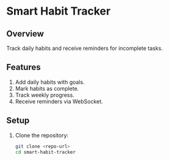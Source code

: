 # Smart Habit Tracker

## Overview
Track daily habits and receive reminders for incomplete tasks.

## Features
1. Add daily habits with goals.
2. Mark habits as complete.
3. Track weekly progress.
4. Receive reminders via WebSocket.

## Setup

1. Clone the repository:
   ```bash
   git clone <repo-url>
   cd smart-habit-tracker
